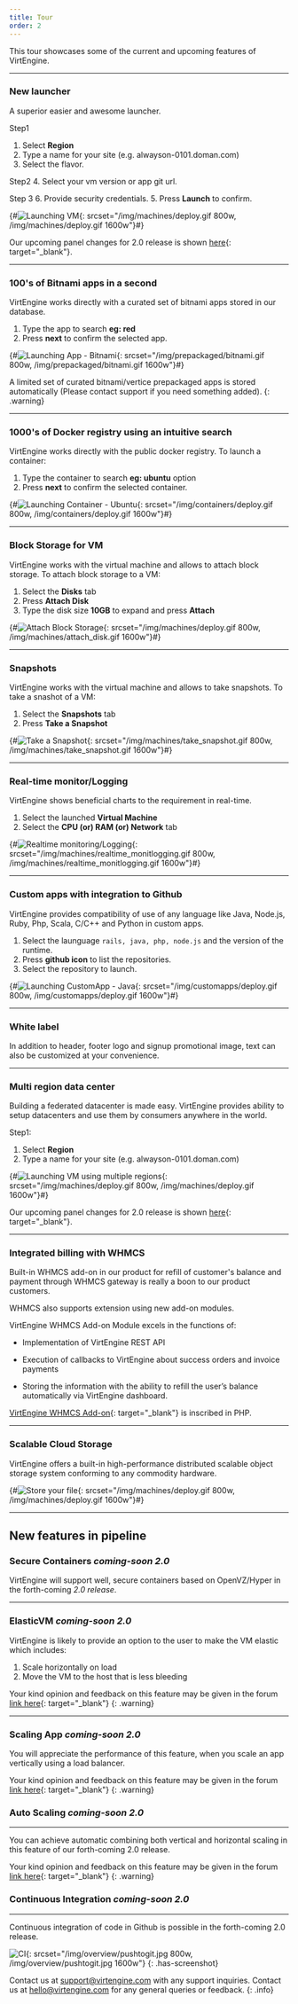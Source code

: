 ```yaml
---
title: Tour
order: 2
---
```


This tour showcases some of the current and  upcoming features of VirtEngine.

---

### New launcher

A superior easier and awesome launcher.

Step1
1. Select **Region**
2. Type a name for your site (e.g. alwayson-0101.doman.com)
3. Select the flavor.

Step2
4. Select your vm version or app git url.

Step 3
6. Provide security credentials.
5. Press **Launch** to confirm.

{#![Launching VM](/img/machines/deploy.gif){: srcset="/img/machines/deploy.gif 800w, /img/machines/deploy.gif 1600w"}#}

Our upcoming panel changes for 2.0 release is shown [here](http://forums.virtengine.com){: target="_blank"}.

---

### 100's of Bitnami apps in a second

VirtEngine works directly with a curated set of bitnami apps stored in our database.

1. Type the app to search **eg: red**
2. Press **next** to confirm the selected app.

{#![Launching App - Bitnami](/img/prepackaged/bitnami.gif){: srcset="/img/prepackaged/bitnami.gif 800w, /img/prepackaged/bitnami.gif 1600w"}#}

A limited set of curated bitnami/vertice prepackaged apps is stored automatically (Please contact support if you need something added).
{: .warning}

---

### 1000's of Docker registry using an  intuitive search

VirtEngine works directly with the public docker registry. To launch a container:

1. Type the container to search **eg: ubuntu** option
2. Press **next** to confirm the selected container.

{#![Launching Container - Ubuntu](/img/containers/deploy.gif){: srcset="/img/containers/deploy.gif 800w, /img/containers/deploy.gif 1600w"}#}

---

### Block Storage for VM

VirtEngine works with the virtual machine and allows to attach block storage. To attach block storage to a VM:

1. Select the **Disks** tab
2. Press **Attach Disk**
3. Type the disk size **10GB** to expand and press **Attach**

{#![Attach Block Storage](/img/machines/attach_disk.gif){: srcset="/img/machines/deploy.gif 800w, /img/machines/attach_disk.gif 1600w"}#}

---

### Snapshots

VirtEngine works with the virtual machine and allows to take snapshots. To take a snashot of a VM:

1. Select the **Snapshots** tab
2. Press **Take a Snapshot**

{#![Take a Snapshot](/img/machines/take_snapshot.gif){: srcset="/img/machines/take_snapshot.gif 800w, /img/machines/take_snapshot.gif 1600w"}#}

---   

### Real-time monitor/Logging

VirtEngine shows beneficial charts to the requirement in real-time.

1. Select the launched **Virtual Machine**
2. Select the  **CPU (or) RAM (or) Network** tab

{#![Realtime monitoring/Logging](/img/machines/realtime_monitlogging.gif){: srcset="/img/machines/realtime_monitlogging.gif 800w, /img/machines/realtime_monitlogging.gif 1600w"}#}

---

### Custom apps with integration to Github

VirtEngine provides compatibility of use of any language like Java, Node.js, Ruby, Php, Scala, C/C++ and Python in custom apps.

1. Select the launguage `rails, java, php, node.js` and the version of the runtime.
2. Press **github icon** to list the repositories.
3. Select the repository to launch.

{#![Launching CustomApp - Java](/img/customapps/deploy.gif){: srcset="/img/customapps/deploy.gif 800w, /img/customapps/deploy.gif 1600w"}#}

---

###  White label

In addition to header, footer logo and signup promotional image, text can also be customized at your convenience.

---

### Multi region data center

Building a federated datacenter is made easy. VirtEngine provides ability to setup datacenters and use them by consumers anywhere in the world.

Step1:
1. Select **Region**
2. Type a name for your site (e.g. alwayson-0101.doman.com)

{#![Launching VM using multiple regions](/img/machines/deploy.gif){: srcset="/img/machines/deploy.gif 800w, /img/machines/deploy.gif 1600w"}#}

Our upcoming panel changes for 2.0 release is shown [here](http://forums.virtengine.com){: target="_blank"}.

---

### Integrated billing with WHMCS

Built-in WHMCS add-on in our product for refill of customer's balance and payment through WHMCS gateway is really a boon to our product customers.

WHMCS also supports extension using new add-on modules.

VirtEngine WHMCS Add-on Module excels in the functions of:

- Implementation of VirtEngine REST API

- Execution of callbacks to VirtEngine about success orders and invoice payments

- Storing the  information with the ability to refill the user’s balance automatically via VirtEngine dashboard.

[VirtEngine WHMCS Add-on](https://github.com/megamsys/gitpackager){: target="_blank"} is inscribed in PHP.

---

### Scalable Cloud Storage

VirtEngine offers a built-in high-performance distributed scalable object storage system conforming to any commodity hardware.

{#![Store your file](/img/machines/deploy.gif){: srcset="/img/machines/deploy.gif 800w, /img/machines/deploy.gif 1600w"}#}

---

## New features in pipeline

### Secure Containers *coming-soon 2.0*

VirtEngine will support well, secure containers based on OpenVZ/Hyper in the forth-coming *2.0 release*.

---

### ElasticVM *coming-soon 2.0*

VirtEngine is likely to provide an option to the user to make the  VM elastic which includes:

1. Scale horizontally on load
2. Move the VM to the host that is less bleeding

Your kind opinion and feedback on this feature may be given in the forum [link here](http://forums.virtengine.com){: target="_blank"}
{: .warning}

---

### Scaling App *coming-soon 2.0*

You will appreciate the performance of this feature, when you scale an app vertically using a load balancer.

Your kind opinion and feedback on this feature may be given in the forum [link here](http://forums.virtengine.com){: target="_blank"}
{: .warning}

### Auto Scaling *coming-soon 2.0*

---

You can achieve automatic combining both vertical and horizontal scaling in this feature of our forth-coming 2.0 release.

Your kind opinion and feedback on this feature may be given in the forum [link here](http://forums.virtengine.com){: target="_blank"}
{: .warning}


### Continuous Integration *coming-soon 2.0*

---

Continuous integration of code in Github is possible in the forth-coming 2.0 release.

![CI](/img/overview/pushtogit.jpg){: srcset="/img/overview/pushtogit.jpg 800w, /img/overview/pushtogit.jpg 1600w"}
{: .has-screenshot}


Contact us at [support@virtengine.com](mailto:support@virtengine.com) with any support inquiries.
Contact us at [hello@virtengine.com](mailto:hello@virtengine.com) for any general queries or feedback.
{: .info}
